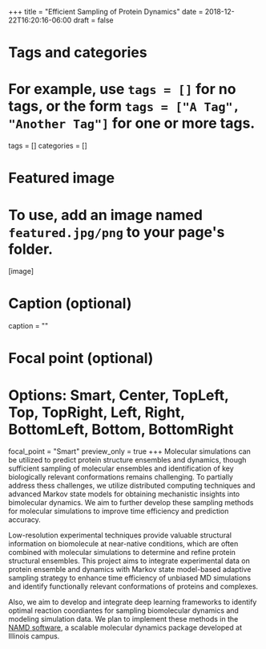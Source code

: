 +++
title = "Efficient Sampling of Protein Dynamics"
date = 2018-12-22T16:20:16-06:00
draft = false

# Tags and categories
# For example, use `tags = []` for no tags, or the form `tags = ["A Tag", "Another Tag"]` for one or more tags.
tags = []
categories = []

# Featured image
# To use, add an image named `featured.jpg/png` to your page's folder. 
[image]
  # Caption (optional)
  caption = ""

  # Focal point (optional)
  # Options: Smart, Center, TopLeft, Top, TopRight, Left, Right, BottomLeft, Bottom, BottomRight
  focal_point = "Smart"
  preview_only = true
+++
Molecular simulations can be utilized to predict protein structure ensembles and dynamics, though sufficient sampling of molecular ensembles and identification of key biologically relevant conformations remains challenging. To partially address thess challenges, we utilize distributed computing techniques and advanced Markov state models for obtaining mechanistic insights into bimolecular dynamics. We aim to further develop these sampling methods for molecular simulations to improve time efficiency and prediction accuracy.  

Low-resolution experimental techniques provide valuable structural information on biomolecule at near-native conditions, which are often combined with molecular simulations to determine and refine protein structural ensembles. This project aims to integrate experimental data on protein ensemble and dynamics with Markov state model-based adaptive sampling strategy to enhance time efficiency of unbiased MD simulations and identify functionally relevant conformations of proteins and complexes. 

Also, we aim to develop and integrate deep learning frameworks to identify optimal reaction coordiantes for sampling biomolecular dynamics and modeling simulation data. We plan to implement these methods in the [NAMD software](http://www.ks.uiuc.edu/Research/namd/), a scalable molecular dynamics package developed at Illinois campus.  
